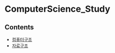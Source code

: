 # ComputerScience_Study

## Contents

- [컴퓨터구조](#컴퓨터구조)
- [자료구조](https://github.com/leesh5000/Data-Structure)
</br></br></br>
